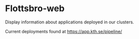 # Flottsbro-web

Display information about applications deployed in our clusters.

Current deployments found at https://app.kth.se/pipeline/
